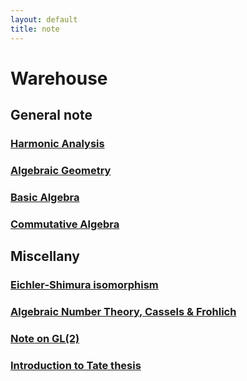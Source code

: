 ```yaml
---
layout: default
title: note
---
```


# Warehouse

## General note

### [Harmonic Analysis](/note_files/harmonic_analysis.pdf)

### [Algebraic Geometry](/note_files/algebraic_geometry.pdf)

### [Basic Algebra](/note_files/Algebra_Note.pdf)

### [Commutative Algebra](/note_files/Commutative_Algebras.pdf)

## Miscellany

### [Eichler-Shimura isomorphism](/note_files/Note_on_Eichler_Shimura_isomorphism.pdf)

### [Algebraic Number Theory, Cassels & Frohlich](/note_files/algebraic_number_theory.pdf)

### [Note on GL(2)](/note_files/note_on_GL(2).pdf)

### [Introduction to Tate thesis](/note_files/Introduction_to_Tate_thesis.pdf)

